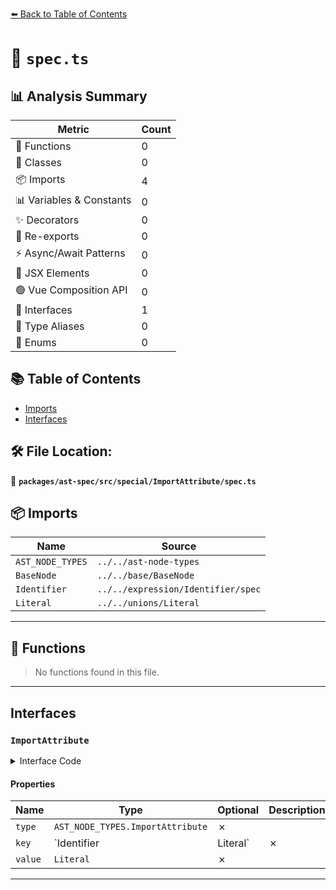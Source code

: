 [⬅️ Back to Table of Contents](../../../../../index.md)

# 📄 `spec.ts`

## 📊 Analysis Summary

| Metric | Count |
|--------|-------|
| 🔧 Functions | 0 |
| 🧱 Classes | 0 |
| 📦 Imports | 4 |
| 📊 Variables & Constants | 0 |
| ✨ Decorators | 0 |
| 🔄 Re-exports | 0 |
| ⚡ Async/Await Patterns | 0 |
| 💠 JSX Elements | 0 |
| 🟢 Vue Composition API | 0 |
| 📐 Interfaces | 1 |
| 📑 Type Aliases | 0 |
| 🎯 Enums | 0 |

## 📚 Table of Contents

- [Imports](#imports)
- [Interfaces](#interfaces)

## 🛠️ File Location:
📂 **`packages/ast-spec/src/special/ImportAttribute/spec.ts`**

## 📦 Imports

| Name | Source |
|------|--------|
| `AST_NODE_TYPES` | `../../ast-node-types` |
| `BaseNode` | `../../base/BaseNode` |
| `Identifier` | `../../expression/Identifier/spec` |
| `Literal` | `../../unions/Literal` |


---

## 🔧 Functions

> No functions found in this file.


---

## Interfaces

### `ImportAttribute`

<details><summary>Interface Code</summary>

```ts
export interface ImportAttribute extends BaseNode {
  type: AST_NODE_TYPES.ImportAttribute;
  key: Identifier | Literal;
  value: Literal;
}
```
</details>

#### Properties

| Name | Type | Optional | Description |
|------|------|----------|-------------|
| `type` | `AST_NODE_TYPES.ImportAttribute` | ✗ |  |
| `key` | `Identifier | Literal` | ✗ |  |
| `value` | `Literal` | ✗ |  |


---